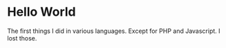 Hello World
===========

The first things I did in various languages. Except for PHP and
Javascript. I lost those.  

